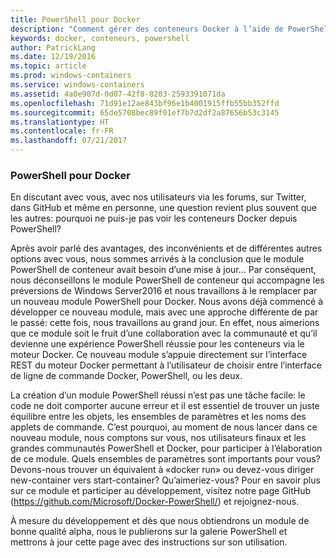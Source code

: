 ```yaml
---
title: PowerShell pour Docker
description: "Comment gérer des conteneurs Docker à l’aide de PowerShell"
keywords: docker, conteneurs, powershell
author: PatrickLang
ms.date: 12/19/2016
ms.topic: article
ms.prod: windows-containers
ms.service: windows-containers
ms.assetid: 4a0e907d-0d07-42f8-8203-2593391071da
ms.openlocfilehash: 71d91e12ae843bf96e1b4001915ffb55bb352ffd
ms.sourcegitcommit: 65de5708bec89f01ef7b7d2df2a87656b53c3145
ms.translationtype: HT
ms.contentlocale: fr-FR
ms.lasthandoff: 07/21/2017
---
```

### PowerShell pour Docker

En discutant avec vous, avec nos utilisateurs via les forums, sur Twitter, dans GitHub et même en personne, une question revient plus souvent que les autres: pourquoi ne puis-je pas voir les conteneurs Docker depuis PowerShell? 

Après avoir parlé des avantages, des inconvénients et de différentes autres options avec vous, nous sommes arrivés à la conclusion que le module PowerShell de conteneur avait besoin d’une mise à jour... Par conséquent, nous déconseillons le module PowerShell de conteneur qui accompagne les préversions de Windows Server2016 et nous travaillons à le remplacer par un nouveau module PowerShell pour Docker.  Nous avons déjà commencé à développer ce nouveau module, mais avec une approche différente de par le passé: cette fois, nous travaillons au grand jour.  En effet, nous aimerions que ce module soit le fruit d’une collaboration avec la communauté et qu’il devienne une expérience PowerShell réussie pour les conteneurs via le moteur Docker.  Ce nouveau module s’appuie directement sur l’interface REST du moteur Docker permettant à l’utilisateur de choisir entre l’interface de ligne de commande Docker, PowerShell, ou les deux.

La création d’un module PowerShell réussi n’est pas une tâche facile: le code ne doit comporter aucune erreur et il est essentiel de trouver un juste équilibre entre les objets, les ensembles de paramètres et les noms des applets de commande.  C’est pourquoi, au moment de nous lancer dans ce nouveau module, nous comptons sur vous, nos utilisateurs finaux et les grandes communautés PowerShell et Docker, pour participer à l’élaboration de ce module.  Quels ensembles de paramètres sont importants pour vous?  Devons-nous trouver un équivalent à «docker run» ou devez-vous diriger new-container vers start-container? Qu’aimeriez-vous?  Pour en savoir plus sur ce module et participer au développement, visitez notre page GitHub (https://github.com/Microsoft/Docker-PowerShell/) et rejoignez-nous.

À mesure du développement et dès que nous obtiendrons un module de bonne qualité alpha, nous le publierons sur la galerie PowerShell et mettrons à jour cette page avec des instructions sur son utilisation.
